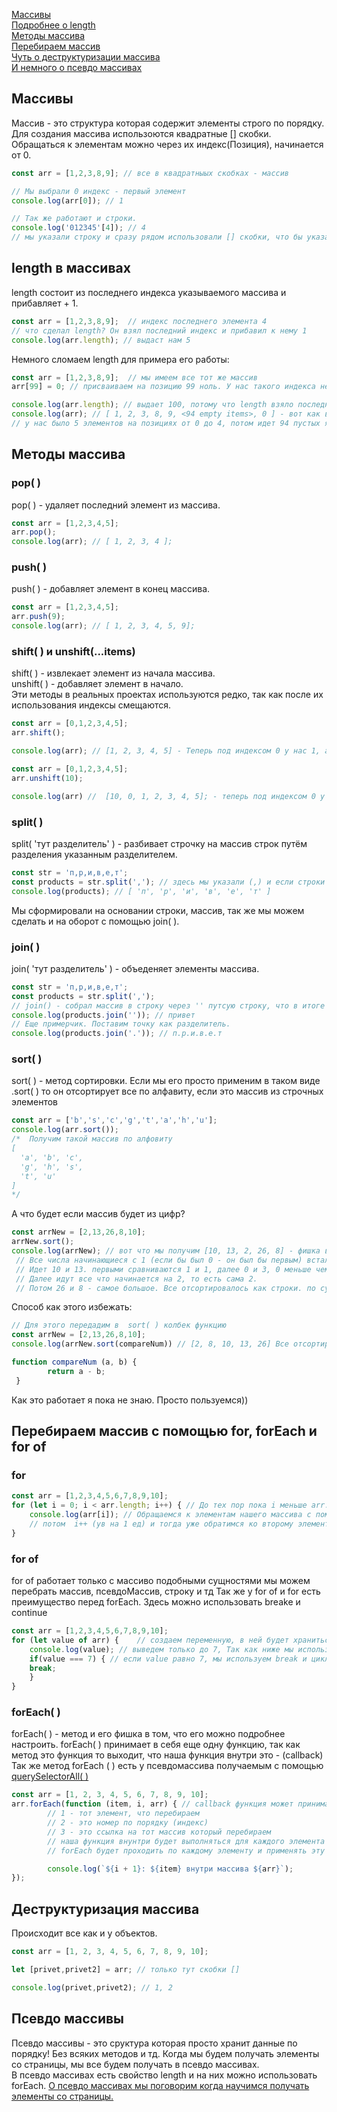 [Массивы](#arr)<br>
[Подробнее о length](#length)<br>
[Методы массива](#methods)<br>
[Перебираем массив](#for)<br>
[Чуть о деструктуризации массива](#descr)<br>
[И немного о псевдо массивах](#psevdo)

## <a name ='arr'> Массивы </a> ## 
Массив - это структура которая содержит элементы строго по порядку. Для создания массива использоются квадратные [] скобки.
Обращаться к элементам можно через их индекс(Позиция), начинается от 0.
```javaScript
const arr = [1,2,3,8,9]; // все в квадратныых скобках - массив

// Мы выбрали 0 индекс - первый элемент
console.log(arr[0]); // 1

// Так же работают и строки.
console.log('012345'[4]); // 4
// мы указали строку и сразу рядом использовали [] скобки, что бы указать индекс в этой же строке.
```

## <a name ='length'> length в массивах </a> ##
length состоит из последнего индекса указываемого массива и прибавляет + 1.
```javaScript
const arr = [1,2,3,8,9];  // индекс последнего элемента 4
// что сделал length? Он взял последний индекс и прибавил к нему 1 
console.log(arr.length); // выдаст нам 5
```
Немного сломаем length для примера его работы:
```javaScript
const arr = [1,2,3,8,9];  // мы имеем все тот же массив
arr[99] = 0; // присваиваем на позицию 99 ноль. У нас такого индекса нет, но теперь он появится со значением 0

console.log(arr.length); // выдает 100, потому что length взяло последний индекс и +1 прибавило.
console.log(arr); // [ 1, 2, 3, 8, 9, <94 empty items>, 0 ] - вот как выглядит наш массив. 6 элементов и 94 пустых ячейки.
// у нас было 5 элементов на позициях от 0 до 4, потом идет 94 пустых ячейки и на 99 у нас наш 0. 
```
## <a name = 'methods'> Методы массива </a> ##

### pop( ) ###
pop( ) -  удаляет последний элемент из массива.
```javaScript
const arr = [1,2,3,4,5];
arr.pop();
console.log(arr); // [ 1, 2, 3, 4 ];
```

### push( ) ### 
push( ) - добавляет элемент в конец массива.
```javaScript
const arr = [1,2,3,4,5];
arr.push(9);
console.log(arr); // [ 1, 2, 3, 4, 5, 9];
```
### shift( ) и unshift(...items) ###
shift( ) - извлекает элемент из начала массива.<br>
unshift( ) - добавляет элемент в начало.<br>
Эти методы в реальных проектах используются редко, так как после их использования индексы смещаются.
```javaScript
const arr = [0,1,2,3,4,5];
arr.shift();

console.log(arr); // [1, 2, 3, 4, 5] - Теперь под индексом 0 у нас 1, а не 0 как было.
```
```javaScript
const arr = [0,1,2,3,4,5];
arr.unshift(10);

console.log(arr) //  [10, 0, 1, 2, 3, 4, 5]; - теперь под индексом 0 у нас 10, а не 0.
```
### split( ) ###
split( 'тут разделитель' ) - разбивает строчку на массив строк путём разделения указанным разделителем.
```javaScript
const str = 'п,р,и,в,е,т';
const products = str.split(','); // здесь мы указали (,) и если строки будут через (,) то они образуют массив
console.log(products); // [ 'п', 'р', 'и', 'в', 'е', 'т' ]
```
Мы сформировали на основании строки, массив, так же мы можем сделать и на оборот с помощью join( ).
### join( ) ###
join( 'тут разделитель' ) - объеденяет элементы массива.    
```javaScript
const str = 'п,р,и,в,е,т';
const products = str.split(',');
// join() - собрал массив в строку через '' путсую строку, что в итоге нам дало строчку 'привет'
console.log(products.join('')); // привет
// Еще примерчик. Поставим точку как разделитель.
console.log(products.join('.')); // п.р.и.в.е.т
```
### sort( ) ###
sort( ) - метод сортировки. Eсли мы его просто применим в таком виде .sort( ) то он отсортирует все по алфавиту, если это массив из строчных элементов
```javaScript
const arr = ['b','s','c','g','t','a','h','u'];
console.log(arr.sort());
/*  Получим такой массив по алфовиту
[
  'a', 'b', 'c',
  'g', 'h', 's',
  't', 'u'
]
*/
```
А что будет если массив будет из цифр?
```javaScript
const arrNew = [2,13,26,8,10];
arrNew.sort();
console.log(arrNew); // вот что мы получим [10, 13, 2, 26, 8] - фишка в том, что sort все сортирует как строки.
 // Все числа начинающиеся с 1 (если бы был 0 - он был бы первым) встали на первое место далее сравниваются вторые числа
 // Идет 10 и 13. первыми сравниваются 1 и 1, далее 0 и 3, 0 меньше чем 3, по этому 10 впереди.
 // Далее идут все что начинается на 2, то есть сама 2.
 // Потом 26 и 8 - самое большое. Все отсортировалось как строки. по сути сравнивается каждая отдельная цифра от числа, а не число целиком.
```
Способ как этого избежать:
```javaScript
// Для этого передадим в  sort( ) колбек функцию
const arrNew = [2,13,26,8,10];
console.log(arrNew.sort(compareNum)) // [2, 8, 10, 13, 26] Все отсортировалось как нужно

function compareNum (a, b) { 
        return a - b;
 }
```
Как это работает я пока не знаю. Просто пользуемся))
## <a name = 'for'> Перебираем массив с помощью for, forEach и for of </a> ##
### for ###
```javaScript
const arr = [1,2,3,4,5,6,7,8,9,10];
for (let i = 0; i < arr.length; i++) { // До тех пор пока i меньше arr.length( кол элементов в массиве)                                
    console.log(arr[i]); // Обращаемся к элементам нашего массива с помощью синтаксиса []. Сначала в i = 0 - мы обратимся к 1 элементу
    // потом  i++ (ув на 1 ед) и тогда уже обратимся ко второму элементу и так далее пока не выполнится условие. Пока не закончатся все элементы (i < arr.length) 
}
```
### for of ###
for of работает только с массиво подобными сущностями мы можем перебрать массив, псевдоМассив, строку и тд
Так же у for of и for есть преимущество перед forEach. Здесь можно использовать breake и continue
```javaScript
const arr = [1,2,3,4,5,6,7,8,9,10];
for (let value of arr) {    // создаем переменную, в ней будет храниться каждый элемент массива, обычно называют ее value. Далее указываем массив в котором будем работать
    console.log(value); // выведем только до 7, Так как ниже мы использовали break
    if(value === 7) { // если value равно 7, мы используем break и цикл остановит свою работу.
    break;
    }
} 
```

### forEach( ) ###
forEach( ) - метод и его фишка в том, что его можно подробнее настроить.
forEach( ) принимает в себя еще одну функцию, так как метод это функция то выходит, что наша функция внутри это - (callback)
Так же метод forEach ( ) есть у псевдомассива получаемым с помощью [querySelectorAll( )]()
```javaScript
const arr = [1, 2, 3, 4, 5, 6, 7, 8, 9, 10];
arr.forEach(function (item, i, arr) { // callback функция может принимать в себя 3 аргумента
        // 1 - тот элемент, что перебираем
        // 2 - это номер по порядку (индекс)
        // 3 - это ссылка на тот массив который перебираем
        // наша функция внунтри будет выполняться для каждого элемента массива
        // forEach будет проходить по каждому элементу и применять эту функцию

        console.log(`${i + 1}: ${item} внутри массива ${arr}`);
});
```
## <a name ='destr'> Деструктуризация массива </a> ##
Происходит все как и у объектов.
```javaScript
const arr = [1, 2, 3, 4, 5, 6, 7, 8, 9, 10];

let [privet,privet2] = arr; // только тут скобки []

console.log(privet,privet2); // 1, 2
```
## <a name='psevdo'> Псевдо массивы </a> ##
Псевдо массивы - это сруктура которая просто хранит данные по порядку! Без всяких методов и тд.
Когда мы будем получать элементы со страницы, мы все будем получать в псевдо массивах.<br>
В псевдо массивах есть свойство length и на них можно использовать forEach. [О псевдо массивах мы поговорим когда научимся получать элементы со страницы.]()
